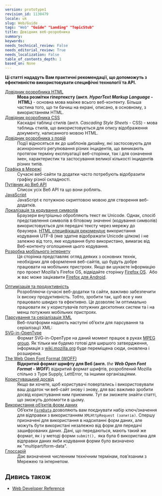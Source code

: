 ```yaml
---
version: prototype1
revision_id: 1130479
locale: uk
slug: Web/Guide
tags: "Web" "Guide" "Landing" "TopicStub"
title: Довідник веб-розробника
summary: 
keywords: 
needs_technical_review: False
needs_editorial_review: True
needs_localization: False
table_of_contents_depth: 1
based_on: None
---
```

<p><strong>Ці статті нададуть Вам&nbsp;практичні&nbsp;рекомендації, що допоможуть з ефективністю використовувати специфічні технології та АРІ.&nbsp;</strong></p>

<div>
<div>
<div class="row topicpage-table">
<div class="section">
<dl>
 <dt class="landingPageList"><a href="https://developer.mozilla.org/uk/docs/Web/Guide/HTML">Довідник розробника HTML</a></dt>
 <dd class="landingPageList"><strong>Мова розмітки гіпертексту (англ.&nbsp;<em>HyperText Markup Language</em>&nbsp;-&nbsp;HTML)</strong>&nbsp;- основна мова майже всього веб-контенту. Більша частина того, що ти бачиш на екрані, описано, в основному, з використанням HTML.</dd>
 <dt class="landingPageList"><a href="https://developer.mozilla.org/en-US/docs/Web/Guide/CSS">Довідник розробника CSS</a></dt>
 <dd class="landingPageList">Каскадні таблиці стилів (англ.&nbsp;<em>Cascading Style Sheets</em> -&nbsp;CSS) - мова таблиць стилів, що використовується для опису відображення документу, написанного мовою&nbsp;HTML.</dd>
 <dt class="landingPageList"><a href="https://developer.mozilla.org/en-US/docs/Web/Guide/Events">Довідник розробника з подій</a></dt>
 <dd class="landingPageList">Події відносяться як до шаблонів дизайну, які застосовують для асинхронного регулювання різних інцидентів, що виникають протягом терміну експлуатації веб-сторінки, так і для означення імен, характеристик та застосування великої кількості інцидентів різних типів.</dd>
 <dt class="landingPageList"><a href="https://developer.mozilla.org/en-US/docs/Web/Guide/Graphics">Графіка в Мережі</a></dt>
 <dd class="landingPageList">Сучасні веб-сайти та додатки часто потребують відобразити графіку різної&nbsp;складності.</dd>
 <dt class="landingPageList"><a href="https://developer.mozilla.org/en-US/docs/Web/Guide/API">Путівник до Веб&nbsp;API</a></dt>
 <dd class="landingPageList">Список усіх Веб АРІ та що вони роблять.</dd>
 <dt><a href="https://developer.mozilla.org/en-US/docs/JavaScript" title="/en-US/docs/JavaScript">JavaScript</a></dt>
 <dd>JavaScript є потужною скриптовою мовою для створення веб-додатків.</dd>
 <dt class="landingPageList"><a href="https://developer.mozilla.org/en-US/docs/Localizations_and_character_encodings">Локалізація та кодування символів</a></dt>
 <dd class="landingPageList">Браузери внутрішньо&nbsp;обробляють текст як Unicode. Однак, спосіб представлення символів в бітовому значенні (кодування символів) використовується для передачі тексту через мережу до браузера.&nbsp;<a class="external external-icon" href="http://www.whatwg.org/specs/web-apps/current-work/multipage/semantics.html#charset" title="http://www.whatwg.org/specs/web-apps/current-work/multipage/semantics.html#charset">HTML специфікація рекомендує</a>&nbsp;використання кодування UTF-8 (яке здатне відображати Unicode цілком) і не залежно від того, яке кодування було використано, вимагає від Веб-контенту оголошення цього кодування.</dd>
 <dt class="landingPageList"><a href="https://developer.mozilla.org/en-US/docs/Web/Guide/Mobile">Розробка мобільного інтернету</a></dt>
 <dd class="landingPageList">Ця сторінка представляє огляд деяких з основних технік, необхідних для оформлення веб-сайтів, що будуть добре працювати на мобільних пристроях. Якщо ви шукаєте інформацію про проект&nbsp;Mozilla's Firefox OS, відвідайте сторінку&nbsp;<a href="https://developer.mozilla.org/en/Mozilla/Firefox_OS" title="Boot to Gecko">Firefox OS</a>. &nbsp;Або ж вас може зацікавити <a href="https://developer.mozilla.org/en/Mozilla/Firefox_for_Android" title="Firefox for Android">Firefox для&nbsp;Android</a>.</dd>
</dl>

<dl>
</dl>
</div>

<div class="section">
<dl>
 <dt class="landingPageList"><a href="https://developer.mozilla.org/en-US/docs/Web/Guide/Performance">Оптимізація та продуктивність</a></dt>
 <dd class="landingPageList">Розробляючи сучасні веб-додатки та сайти, важливо забезпечити їх високу продуктивність. Тобто, зробити так, щоб все у них працювало швидко та ефективно. Це дозволяє їм оптимально працювати як у користувачів потужних десктопних систем та і на менш потужних мобільних пристроях.&nbsp;</dd>
 <dt class="landingPageList"><a href="https://developer.mozilla.org/en-US/docs/Web/Guide/Parsing_and_serializing_XML">Парсування та серіалізація XML</a></dt>
 <dd class="landingPageList">Веб-платформи надають наступні об’єкти для парсування та серіалізації&nbsp;XML:</dd>
 <dt class="landingPageList"><a href="https://developer.mozilla.org/en-US/docs/Web/Guide/SVG-in-OpenType">SVG-in-OpenType</a></dt>
 <dd class="landingPageList">Формат SVG-in-OpenType на даний момент працює в руках&nbsp;<a class="external external-icon" href="http://mpeg.chiariglione.org/">MPEG group</a>. Як тільки ми будемо готові для ширшого затвердження, інформація&nbsp;з&nbsp;<a class="external external-icon" href="https://wiki.mozilla.org/SVGOpenTypeFonts">wiki.mozilla.org</a>&nbsp;буде&nbsp;переміщена сюди, оновлена&nbsp;і розширена.</dd>
 <dt class="landingPageList"><a href="https://developer.mozilla.org/en-US/docs/Web/Guide/WOFF">The Web Open Font Format (WOFF)</a></dt>
 <dd class="landingPageList"><strong>Відкритий формат шрифту для Веб (англ.&nbsp;</strong><em>the <strong>Web Open Font Format - WOFF</strong></em>) відкритий формат шрифтів, розроблений&nbsp;Mozilla спільно з Type Supply, LettError, та іншими організаціями.</dd>
 <dt class="landingPageList"><a href="https://developer.mozilla.org/en-US/docs/Web/Guide/User_experience">Користувацький досвід</a></dt>
 <dd class="landingPageList">Якщо ви хочете, щоб користувачі повертались і використовували ваш додаток чи веб-сайт знову і знову, для вас важливо зробити досвід користування ним приємним. Тут ви зможете знайти статті, що зможуть допомогти в цьому.&nbsp;&nbsp;</dd>
 <dt class="landingPageList"><a href="https://developer.mozilla.org/en-US/docs/Web/Guide/Using_FormData_Objects">Використання об’єктів форм даних</a></dt>
 <dd class="landingPageList">Об’єкти&nbsp;<a href="https://developer.mozilla.org/en/DOM/XMLHttpRequest/FormData" title="en/DOM/XMLHttpRequest/FormData"><code>FormData</code></a>&nbsp;дозволяють вам поєднувати набір ключ/значення для відправки з використанням&nbsp;<code>XMLHttpRequest (запитів)</code>. Спершу призначені для використання в надсиланні форм даних, але можуть бути використані незалежно від форм для передачі зашифрованих даних. Дані, що передаються, мають такий же формат, як і у методі форми&nbsp;<code>submit(), </code>яка була б використана для відправки даних якби кодування форми було визначено як&nbsp;"multipart/form-data".</dd>
 <dt class="landingPageList"><a href="/en-US/docs/Glossary">Глоссарій</a></dt>
 <dd class="landingPageList">Дає визначення численним технічним термінам, пов’язаним з Мережею та інтернетом.</dd>
</dl>
</div>
</div>
</div>
</div>

<h2 id="Дивись_також">Дивись також</h2>

<ul>
 <li><a href="/en-US/docs/Web/Reference" title="/en-US/docs/Web/Reference">Web Developer Reference</a></li>
</ul>

